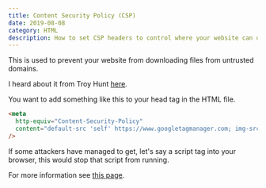 ```yaml
---
title: Content Security Policy (CSP)
date: 2019-08-08
category: HTML
description: How to set CSP headers to control where your website can download files from.
---
```


This is used to prevent your website from downloading files from untrusted domains.

I heard about it from Troy Hunt [here](https://youtu.be/kIo7DNAd_oo?t=1096).

You want to add something like this to your head tag in the HTML file.

```html
<meta
  http-equiv="Content-Security-Policy"
  content="default-src 'self' https://www.googletagmanager.com; img-src 'self' https://*; style-src 'self' https://fonts.googleapis.com; font-src 'self' https://fonts.gstatic.com;"
/>
```

If some attackers have managed to get, let's say a script tag into your browser, this would stop that script from running.

For more information see [this page](https://content-security-policy.com/).
